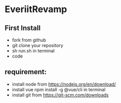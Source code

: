 # EveriitRevamp
## First Install
 - fork from github
 - git clone your repository
 - sh run.sh in terminal  
 - code 
## requirement:
 - install node from https://nodejs.org/en/download/
 - install vue npm install -g @vue/cli in terminal
 - install git from https://git-scm.com/downloads
